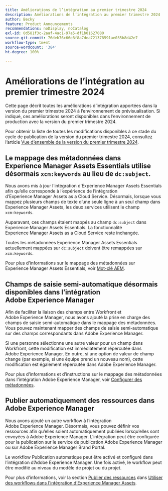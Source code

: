 ```yaml
---
title: Améliorations de l’intégration au premier trimestre 2024
description: Améliorations de l’intégration au premier trimestre 2024
author: Becky
feature: Product Announcements
recommendations: noDisplay, noCatalog
exl-id: 0d581f3c-2aaf-4ac1-97a5-df1b01627080
source-git-commit: 76deb76c66e8f8a7dea721378591ae035b8d42e7
workflow-type: tm+mt
source-wordcount: '384'
ht-degree: 100%

---
```


# Améliorations de l’intégration au premier trimestre 2024

Cette page décrit toutes les améliorations d’intégration apportées dans la version du premier trimestre 2024 à l’environnement de prévisualisation. Si indiqué, ces améliorations seront disponibles dans l’environnement de production avec la version du premier trimestre 2024.

Pour obtenir la liste de toutes les modifications disponibles à ce stade du cycle de publication de la version du premier trimestre 2024, consultez l’article [Vue d’ensemble de la version du premier trimestre 2024](/help/quicksilver/product-announcements/product-releases/24-q1-release-activity/24-q1-release-overview.md).

## Le mappage des métadonnées dans Experience Manager Assets Essentials utilise désormais `xcm:keywords` au lieu de `dc:subject`.

Nous avons mis à jour l’intégration d’Experience Manager Assets Essentials afin qu’elle corresponde à l’expérience de l’intégration d’Experience Manager Assets as a Cloud Service. Désormais, lorsque vous mappez plusieurs champs de texte d’une seule ligne à un seul champ dans Experience Manager Assets, les deux services utilisent le champ `xcm:keywords`.

Auparavant, ces champs étaient mappés au champ `dc:subject` dans Experience Manager Assets Essentials. La fonctionnalité Experience Manager Assets as a Cloud Service reste inchangée.

Toutes les métadonnées Experience Manager Assets Essentials actuellement mappées sur `dc:subject` doivent être remappées sur `xcm:keywords`.

Pour plus d’informations sur le mappage des métadonnées sur Experience Manager Assets Essentials, voir [Mot-clé AEM](/help/quicksilver/documents/adobe-workfront-for-experience-manager-assets-essentials/setup-asset-essentials.md#aem-keyword).

## Champs de saisie semi-automatique désormais disponibles dans l’intégration Adobe Experience Manager

Afin de faciliter la liaison des champs entre Workfront et Adobe Experience Manager, nous avons ajouté la prise en charge des champs de saisie semi-automatique dans le mappage des métadonnées. Vous pouvez maintenant mapper des champs de saisie semi-automatique sur des champs correspondants dans Adobe Experience Manager.

Si une personne sélectionne une autre valeur pour un champ dans Workfront, cette modification est immédiatement répercutée dans Adobe Experience Manager. En outre, si une option de valeur de champ change (par exemple, si une équipe prend un nouveau nom), cette modification est également répercutée dans Adobe Experience Manager.

Pour plus d’informations et d’instructions sur le mappage des métadonnées dans l’intégration Adobe Experience Manager, voir [Configurer des métadonnées](/help/quicksilver/administration-and-setup/configure-integrations/configure-aacs-integration.md#set-up-metadata-optional).

## Publier automatiquement des ressources dans Adobe Experience Manager

Nous avons ajouté un autre workflow à l’intégration Adobe Experience Manager. Désormais, vous pouvez définir vos ressources afin qu’elles soient automatiquement publiées lorsqu’elles sont envoyées à Adobe Experience Manager. L’intégration peut être configurée pour la publication sur le service de publication Adobe Experience Manager ou sur Adobe Experience Manager Brand Portal.

Le workflow Publication automatique peut être activé et configuré dans l’intégration d’Adobe Experience Manager. Une fois activé, le workflow peut être modifié au niveau du modèle de projet ou du projet.

Pour plus d’informations, voir la section [Publier des ressources](/help/quicksilver/documents/adobe-workfront-for-experience-manager-assets-essentials/use-aem-workflows.md#publishing-assets) dans [Utiliser des workflows dans l’intégration d’Experience Manager Assets](/help/quicksilver/documents/adobe-workfront-for-experience-manager-assets-essentials/use-aem-workflows.md).
